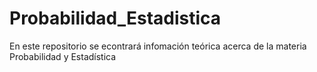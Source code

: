 # Probabilidad_Estadistica
En este repositorio se econtrará infomación teórica acerca de la materia Probabilidad y Estadística
